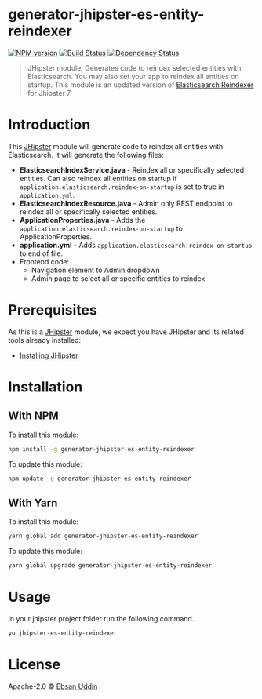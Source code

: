 # generator-jhipster-es-entity-reindexer

[![NPM version][npm-image]][npm-url] [![Build Status][github-actions-image]][github-actions-url] [![Dependency Status][daviddm-image]][daviddm-url]

> JHipster module, Generates code to reindex selected entities with Elasticsearch. You may also set your app to reindex all entities on startup. This module is an updated version of [Elasticsearch Reindexer][legacy-reindexer-url] for Jhipster 7.

# Introduction

This [JHipster](https://www.jhipster.tech/) module will generate code to reindex all entities with Elasticsearch. It will generate the following files:

- **ElasticsearchIndexService.java** - Reindex all or specifically selected entities. Can also reindex all entities on startup if `application.elasticsearch.reindex-on-startup` is set to true in `application.yml`.
- **ElasticsearchIndexResource.java** - Admin only REST endpoint to reindex all or specifically selected entities.
- **ApplicationProperties.java** - Adds the `application.elasticsearch.reindex-on-startup` to ApplicationProperties.
- **application.yml** - Adds `application.elasticsearch.reindex-on-startup` to end of file.
- Frontend code:
  - Navigation element to Admin dropdown
  - Admin page to select all or specific entities to reindex

# Prerequisites

As this is a [JHipster](https://www.jhipster.tech/) module, we expect you have JHipster and its related tools already installed:

- [Installing JHipster](https://www.jhipster.tech/installation/)

# Installation

## With NPM

To install this module:

```bash
npm install -g generator-jhipster-es-entity-reindexer
```

To update this module:

```bash
npm update -g generator-jhipster-es-entity-reindexer
```

## With Yarn

To install this module:

```bash
yarn global add generator-jhipster-es-entity-reindexer
```

To update this module:

```bash
yarn global upgrade generator-jhipster-es-entity-reindexer
```

# Usage

In your jhipster project folder run the following command.

```bash
yo jhipster-es-entity-reindexer
```

# License

Apache-2.0 © [Ebsan Uddin](https://github.com/Ebsan)

[npm-image]: https://img.shields.io/npm/v/generator-jhipster-es-entity-reindexer.svg
[npm-url]: https://npmjs.org/package/generator-jhipster-es-entity-reindexer
[github-actions-image]: https://github.com/Ebsan/generator-jhipster-es-entity-reindexer/workflows/Build/badge.svg
[github-actions-url]: https://github.com/Ebsan/generator-jhipster-es-entity-reindexer/actions
[daviddm-image]: https://david-dm.org/Ebsan/generator-jhipster-es-entity-reindexer.svg?theme=shields.io
[daviddm-url]: https://david-dm.org/Ebsan/generator-jhipster-es-entity-reindexer
[legacy-reindexer-url]: https://github.com/geraldhumphries/generator-jhipster-elasticsearch-reindexer
